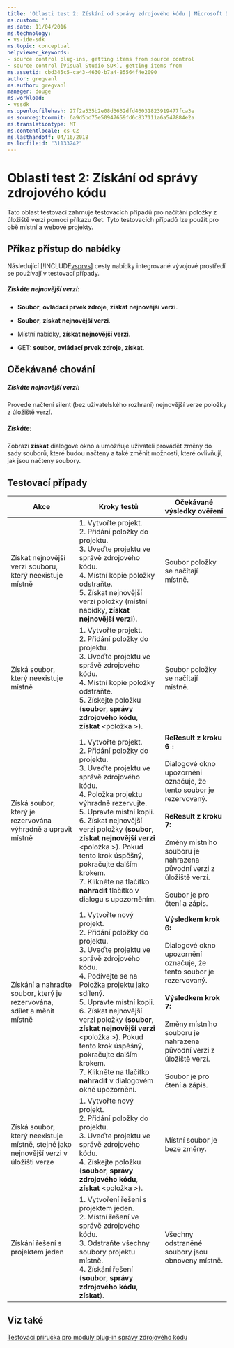 ```yaml
---
title: 'Oblasti test 2: Získání od správy zdrojového kódu | Microsoft Docs'
ms.custom: ''
ms.date: 11/04/2016
ms.technology:
- vs-ide-sdk
ms.topic: conceptual
helpviewer_keywords:
- source control plug-ins, getting items from source control
- source control [Visual Studio SDK], getting items from
ms.assetid: cbd345c5-ca43-4630-b7a4-85564f4e2090
author: gregvanl
ms.author: gregvanl
manager: douge
ms.workload:
- vssdk
ms.openlocfilehash: 27f2a535b2e08d3632dfd46031823919477fca3e
ms.sourcegitcommit: 6a9d5bd75e50947659fd6c837111a6a547884e2a
ms.translationtype: MT
ms.contentlocale: cs-CZ
ms.lasthandoff: 04/16/2018
ms.locfileid: "31133242"
---
```

# <a name="test-area-2-get-from-source-control"></a>Oblasti test 2: Získání od správy zdrojového kódu
Tato oblast testovací zahrnuje testovacích případů pro načítání položky z úložiště verzí pomocí příkazu Get. Tyto testovacích případů lze použít pro obě místní a webové projekty.  
  
## <a name="command-menu-access"></a>Příkaz přístup do nabídky  
 Následující [!INCLUDE[vsprvs](../../code-quality/includes/vsprvs_md.md)] cesty nabídky integrované vývojové prostředí se používají v testovací případy.  
  
##### <a name="get-latest-version"></a>Získáte nejnovější verzi:  
  
-   **Soubor**, **ovládací prvek zdroje**, **získat nejnovější verzi**.  
  
-   **Soubor**, **získat nejnovější verzi**.  
  
-   Místní nabídky, **získat nejnovější verzi**.  
  
-   GET: **soubor**, **ovládací prvek zdroje**, **získat**.  
  
## <a name="expected-behavior"></a>Očekávané chování  
  
##### <a name="get-latest-version"></a>Získáte nejnovější verzi:  
 Provede načtení silent (bez uživatelského rozhraní) nejnovější verze položky z úložiště verzí.  
  
##### <a name="get"></a>Získáte:  
 Zobrazí **získat** dialogové okno a umožňuje uživateli provádět změny do sady souborů, které budou načteny a také změnit možnosti, které ovlivňují, jak jsou načteny soubory.  
  
## <a name="test-cases"></a>Testovací případy  
  
|Akce|Kroky testů|Očekávané výsledky ověření|  
|------------|----------------|--------------------------------|  
|Získat nejnovější verzi souboru, který neexistuje místně|1.  Vytvořte projekt.<br />2.  Přidání položky do projektu.<br />3.  Uveďte projektu ve správě zdrojového kódu.<br />4.  Místní kopie položky odstraňte.<br />5.  Získat nejnovější verzi položky (místní nabídky, **získat nejnovější verzi**).|Soubor položky se načítají místně.|  
|Získá soubor, který neexistuje místně|1.  Vytvořte projekt.<br />2.  Přidání položky do projektu.<br />3.  Uveďte projektu ve správě zdrojového kódu.<br />4.  Místní kopie položky odstraňte.<br />5.  Získejte položku (**soubor**, **správy zdrojového kódu**, **získat** \<položka >).|Soubor položky se načítají místně.|  
|Získá soubor, který je rezervována výhradně a upravit místně|1.  Vytvořte projekt.<br />2.  Přidání položky do projektu.<br />3.  Uveďte projektu ve správě zdrojového kódu.<br />4.  Položka projektu výhradně rezervujte.<br />5.  Upravte místní kopii.<br />6.  Získat nejnovější verzi položky (**soubor**, **získat nejnovější verzi** \<položka >). Pokud tento krok úspěšný, pokračujte dalším krokem.<br />7.  Klikněte na tlačítko **nahradit** tlačítko v dialogu s upozorněním.|**ReResult z kroku 6** `:`<br /><br /> Dialogové okno upozornění označuje, že tento soubor je rezervovaný.<br /><br /> **ReResult z kroku 7:**<br /><br /> Změny místního souboru je nahrazena původní verzi z úložiště verzí.<br /><br /> Soubor je pro čtení a zápis.|  
|Získání a nahraďte soubor, který je rezervována, sdílet a měnit místně|1.  Vytvořte nový projekt.<br />2.  Přidání položky do projektu.<br />3.  Uveďte projektu ve správě zdrojového kódu.<br />4.  Podívejte se na Položka projektu jako sdílený.<br />5.  Upravte místní kopii.<br />6.  Získat nejnovější verzi položky (**soubor**, **získat nejnovější verzi** \<položka >). Pokud tento krok úspěšný, pokračujte dalším krokem.<br />7.  Klikněte na tlačítko **nahradit** v dialogovém okně upozornění.|**Výsledkem krok 6:**<br /><br /> Dialogové okno upozornění označuje, že tento soubor je rezervovaný.<br /><br /> **Výsledkem krok 7:**<br /><br /> Změny místního souboru je nahrazena původní verzi z úložiště verzí.<br /><br /> Soubor je pro čtení a zápis.|  
|Získá soubor, který neexistuje místně, stejné jako nejnovější verzi v úložišti verze|1.  Vytvořte nový projekt.<br />2.  Přidání položky do projektu.<br />3.  Uveďte projektu ve správě zdrojového kódu.<br />4.  Získejte položku (**soubor**, **správy zdrojového kódu**, **získat** \<položka >).|Místní soubor je beze změny.|  
|Získání řešení s projektem jeden|1.  Vytvoření řešení s projektem jeden.<br />2.  Místní řešení ve správě zdrojového kódu.<br />3.  Odstraňte všechny soubory projektu místně.<br />4.  Získání řešení (**soubor**, **správy zdrojového kódu**, **získat**).|Všechny odstraněné soubory jsou obnoveny místně.|  
  
## <a name="see-also"></a>Viz také  
 [Testovací příručka pro moduly plug-in správy zdrojového kódu](../../extensibility/internals/test-guide-for-source-control-plug-ins.md)